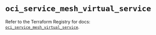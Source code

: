 # `oci_service_mesh_virtual_service`

Refer to the Terraform Registry for docs: [`oci_service_mesh_virtual_service`](https://registry.terraform.io/providers/oracle/oci/6.18.0/docs/resources/service_mesh_virtual_service).
